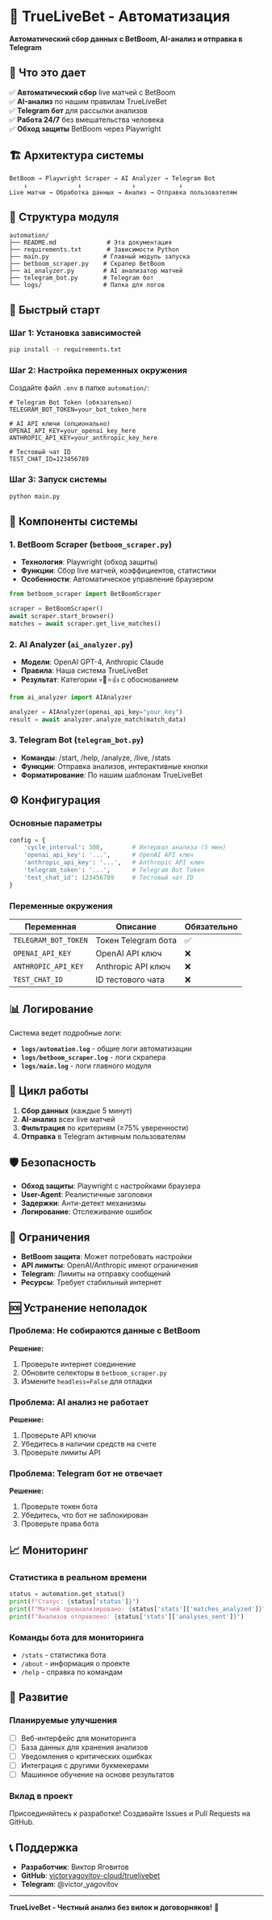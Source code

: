 # 🤖 TrueLiveBet - Автоматизация

**Автоматический сбор данных с BetBoom, AI-анализ и отправка в Telegram**

## 🎯 Что это дает

✅ **Автоматический сбор** live матчей с BetBoom  
✅ **AI-анализ** по нашим правилам TrueLiveBet  
✅ **Telegram бот** для рассылки анализов  
✅ **Работа 24/7** без вмешательства человека  
✅ **Обход защиты** BetBoom через Playwright  

## 🏗️ Архитектура системы

```
BetBoom → Playwright Scraper → AI Analyzer → Telegram Bot
    ↓              ↓              ↓            ↓
Live матчи → Обработка данных → Анализ → Отправка пользователям
```

## 📁 Структура модуля

```
automation/
├── README.md              # Эта документация
├── requirements.txt       # Зависимости Python
├── main.py               # Главный модуль запуска
├── betboom_scraper.py    # Скрапер BetBoom
├── ai_analyzer.py        # AI анализатор матчей
├── telegram_bot.py       # Telegram бот
└── logs/                 # Папка для логов
```

## 🚀 Быстрый старт

### **Шаг 1: Установка зависимостей**

```bash
pip install -r requirements.txt
```

### **Шаг 2: Настройка переменных окружения**

Создайте файл `.env` в папке `automation/`:

```env
# Telegram Bot Token (обязательно)
TELEGRAM_BOT_TOKEN=your_bot_token_here

# AI API ключи (опционально)
OPENAI_API_KEY=your_openai_key_here
ANTHROPIC_API_KEY=your_anthropic_key_here

# Тестовый чат ID
TEST_CHAT_ID=123456789
```

### **Шаг 3: Запуск системы**

```bash
python main.py
```

## 🔧 Компоненты системы

### **1. BetBoom Scraper (`betboom_scraper.py`)**

- **Технология**: Playwright (обход защиты)
- **Функции**: Сбор live матчей, коэффициентов, статистики
- **Особенности**: Автоматическое управление браузером

```python
from betboom_scraper import BetBoomScraper

scraper = BetBoomScraper()
await scraper.start_browser()
matches = await scraper.get_live_matches()
```

### **2. AI Analyzer (`ai_analyzer.py`)**

- **Модели**: OpenAI GPT-4, Anthropic Claude
- **Правила**: Наша система TrueLiveBet
- **Результат**: Категории 💀🎯⭐👍 с обоснованием

```python
from ai_analyzer import AIAnalyzer

analyzer = AIAnalyzer(openai_api_key="your_key")
result = await analyzer.analyze_match(match_data)
```

### **3. Telegram Bot (`telegram_bot.py`)**

- **Команды**: /start, /help, /analyze, /live, /stats
- **Функции**: Отправка анализов, интерактивные кнопки
- **Форматирование**: По нашим шаблонам TrueLiveBet

## ⚙️ Конфигурация

### **Основные параметры**

```python
config = {
    'cycle_interval': 300,        # Интервал анализа (5 мин)
    'openai_api_key': '...',      # OpenAI API ключ
    'anthropic_api_key': '...',   # Anthropic API ключ
    'telegram_token': '...',      # Telegram Bot Token
    'test_chat_id': 123456789     # Тестовый чат ID
}
```

### **Переменные окружения**

| Переменная | Описание | Обязательно |
|------------|----------|-------------|
| `TELEGRAM_BOT_TOKEN` | Токен Telegram бота | ✅ |
| `OPENAI_API_KEY` | OpenAI API ключ | ❌ |
| `ANTHROPIC_API_KEY` | Anthropic API ключ | ❌ |
| `TEST_CHAT_ID` | ID тестового чата | ❌ |

## 📊 Логирование

Система ведет подробные логи:

- **`logs/automation.log`** - общие логи автоматизации
- **`logs/betboom_scraper.log`** - логи скрапера
- **`logs/main.log`** - логи главного модуля

## 🔄 Цикл работы

1. **Сбор данных** (каждые 5 минут)
2. **AI-анализ** всех live матчей
3. **Фильтрация** по критериям (≥75% уверенности)
4. **Отправка** в Telegram активным пользователям

## 🛡️ Безопасность

- **Обход защиты**: Playwright с настройками браузера
- **User-Agent**: Реалистичные заголовки
- **Задержки**: Анти-детект механизмы
- **Логирование**: Отслеживание ошибок

## 🚨 Ограничения

- **BetBoom защита**: Может потребовать настройки
- **API лимиты**: OpenAI/Anthropic имеют ограничения
- **Telegram**: Лимиты на отправку сообщений
- **Ресурсы**: Требует стабильный интернет

## 🆘 Устранение неполадок

### **Проблема: Не собираются данные с BetBoom**

**Решение:**
1. Проверьте интернет соединение
2. Обновите селекторы в `betboom_scraper.py`
3. Измените `headless=False` для отладки

### **Проблема: AI анализ не работает**

**Решение:**
1. Проверьте API ключи
2. Убедитесь в наличии средств на счете
3. Проверьте лимиты API

### **Проблема: Telegram бот не отвечает**

**Решение:**
1. Проверьте токен бота
2. Убедитесь, что бот не заблокирован
3. Проверьте права бота

## 📈 Мониторинг

### **Статистика в реальном времени**

```python
status = automation.get_status()
print(f"Статус: {status['status']}")
print(f"Матчей проанализировано: {status['stats']['matches_analyzed']}")
print(f"Анализов отправлено: {status['stats']['analyses_sent']}")
```

### **Команды бота для мониторинга**

- `/stats` - статистика бота
- `/about` - информация о проекте
- `/help` - справка по командам

## 🔮 Развитие

### **Планируемые улучшения**

- [ ] Веб-интерфейс для мониторинга
- [ ] База данных для хранения анализов
- [ ] Уведомления о критических ошибках
- [ ] Интеграция с другими букмекерами
- [ ] Машинное обучение на основе результатов

### **Вклад в проект**

Присоединяйтесь к разработке! Создавайте Issues и Pull Requests на GitHub.

## 📞 Поддержка

- **Разработчик**: Виктор Яговитов
- **GitHub**: [victoryagovitov-cloud/truelivebet](https://github.com/victoryagovitov-cloud/truelivebet)
- **Telegram**: @victor_yagovitov

---

**TrueLiveBet - Честный анализ без вилок и договорняков!** 🎯
